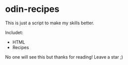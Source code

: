# odin-recipes

This is just a script to make my skills better.

Includet:

- HTML
- Recipes

No one will see this but thanks for reading!
Leave a star ;)
